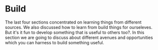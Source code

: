 # Build

The last four sections concentrated on learning things from different sources. We also discussed how to learn from build things for ourseleves. But it's it fun to develop something that is useful to others too?. In this section we are going to discuss about different avenues and opportunities which you can harness to build something useful.

